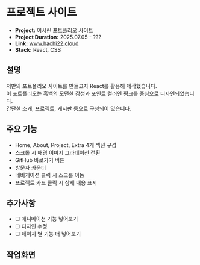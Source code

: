 <h1>프로젝트 사이트</h1>


<ul>
  <li><strong>Project:</strong> 이서린 포트폴리오 사이트</li>
  <li><strong>Project Duration:</strong> 2025.07.05 - ??? </li>
  <li><strong>Link:</strong> <a href="https://www.hachi22.cloud" target="_blank">www.hachi22.cloud</a></li>
  <li><strong>Stack:</strong> React, CSS</li>
</ul>

<h2>설명</h2>

<p>
저만의 포트폴리오 사이트를 만들고자 React를 활용해 제작했습니다.<br>
이 포트폴리오는 흑백의 모던한 감성과 포인트 컬러인 핑크를 중심으로 디자인되었습니다.<br>
간단한 소개, 프로젝트, 게시판 등으로 구성되어 있습니다.
</p>
<h2>주요 기능</h2>

<ul>
  <li>Home, About, Project, Extra 4개 섹션 구성</li>
  <li>스크롤 시 배경 이미지 그라데이션 전환</li>
  <li>GitHub 바로가기 버튼</li>
  <li>방문자 카운터</li>
  <li>네비게이션 클릭 시 스크롤 이동</li>
  <li>프로젝트 카드 클릭 시 상세 내용 표시</li>
</ul>
<h2>추가사항</h2>

<ul>
  <li>☐ 애니메이션 기능 넣어보기</li>
  <li>☐ 디자인 수정</li>
  <li>☐ 페이지 별 기능 더 넣어보기</li>
</ul>

<h2>작업화면</h2>

